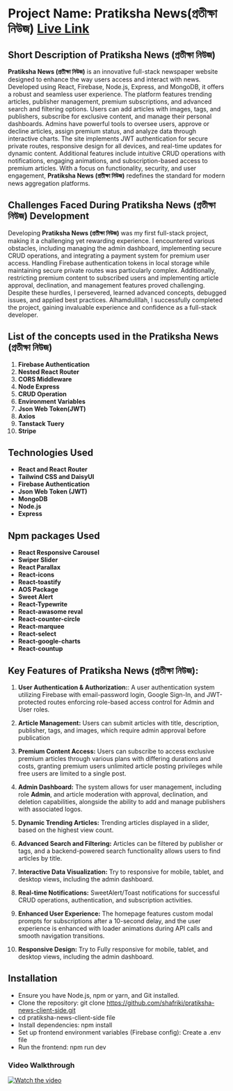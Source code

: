 # Project Name: Pratiksha News(প্রতীক্ষা নিউজ) [Live Link](https://protikshanews.web.app)


## Short Description of Pratiksha News (প্রতীক্ষা নিউজ)
**Pratiksha News (প্রতীক্ষা নিউজ)** is an innovative full-stack newspaper website designed to enhance the way users access and interact with news. Developed using React, Firebase, Node.js, Express, and MongoDB, it offers a robust and seamless user experience. The platform features trending articles, publisher management, premium subscriptions, and advanced search and filtering options. Users can add articles with images, tags, and publishers, subscribe for exclusive content, and manage their personal dashboards. Admins have powerful tools to oversee users, approve or decline articles, assign premium status, and analyze data through interactive charts. The site implements JWT authentication for secure private routes, responsive design for all devices, and real-time updates for dynamic content. Additional features include intuitive CRUD operations with notifications, engaging animations, and subscription-based access to premium articles. With a focus on functionality, security, and user engagement, **Pratiksha News (প্রতীক্ষা নিউজ)** redefines the standard for modern news aggregation platforms.


## Challenges Faced During Pratiksha News (প্রতীক্ষা নিউজ) Development  
Developing **Pratiksha News (প্রতীক্ষা নিউজ)** was my first full-stack project, making it a challenging yet rewarding experience. I encountered various obstacles, including managing the admin dashboard, implementing secure CRUD operations, and integrating a payment system for premium user access. Handling Firebase authentication tokens in local storage while maintaining secure private routes was particularly complex. Additionally, restricting premium content to subscribed users and implementing article approval, declination, and management features proved challenging. Despite these hurdles, I persevered, learned advanced concepts, debugged issues, and applied best practices. Alhamdulillah, I successfully completed the project, gaining invaluable experience and confidence as a full-stack developer.


## List of the concepts used in the Pratiksha News (প্রতীক্ষা নিউজ)
1. **Firebase Authentication**
2. **Nested React Router**
3. **CORS Middleware**
4. **Node Express**
5. **CRUD Operation**
6. **Environment Variables**
7. **Json Web Token(JWT)**
8. **Axios**
9. **Tanstack Tuery**
10. **Stripe**

## Technologies Used
- **React and React Router**
- **Tailwind CSS and DaisyUI**
- **Firebase Authentication**
- **Json Web Token (JWT)**
- **MongoDB**
- **Node.js**
- **Express**

## Npm packages Used
- **React Responsive Carousel**
- **Swiper Slider**
- **React Parallax**
- **React-icons**
- **React-toastify**
- **AOS Package**
- **Sweet Alert**
- **React-Typewrite**
- **React-awasome reval**
- **React-counter-circle**
- **React-marquee**
- **React-select**
- **React-google-charts**
- **React-countup**

## Key Features of Pratiksha News (প্রতীক্ষা নিউজ):
1. **User Authentication & Authorization:**:  A user authentication system utilizing Firebase with email-password login, Google Sign-In, and JWT-protected routes enforcing role-based access control for Admin and User roles.

2. **Article Management:** Users can submit articles with title, description, publisher, tags, and images, which require admin approval before publication

3. **Premium Content Access:** Users can subscribe to access exclusive premium articles through various plans with differing durations and costs, granting premium users unlimited article posting privileges while free users are limited to a single post.

4. **Admin Dashboard:** The system allows for user management, including role **Admin**, and article moderation with approval, declination, and deletion capabilities, alongside the ability to add and manage publishers with associated logos.

5. **Dynamic Trending Articles:** Trending articles displayed in a slider, based on the highest view count.


6. **Advanced Search and Filtering:** Articles can be filtered by publisher or tags, and a backend-powered search functionality allows users to find articles by title.

7. **Interactive Data Visualization:** Try to responsive for mobile, tablet, and desktop views, including the admin dashboard.


8. **Real-time Notifications:** SweetAlert/Toast notifications for successful CRUD operations, authentication, and subscription activities.

9. **Enhanced User Experience:** The homepage features custom modal prompts for subscriptions after a 10-second delay, and the user experience is enhanced with loader animations during API calls and smooth navigation transitions.

10. **Responsive Design:** Try to Fully responsive for mobile, tablet, and desktop views, including the admin dashboard.

## Installation
- Ensure you have Node.js, npm or yarn, and Git installed.
- Clone the repository: git clone https://github.com/shafriki/pratiksha-news-client-side.git
- cd pratiksha-news-client-side file
- Install dependencies: npm install
- Set up frontend environment variables (Firebase config): Create a .env file 
- Run the frontend: npm run dev


### Video Walkthrough
[![Watch the video](https://img.youtube.com/vi/IXiAqwAmBU4/0.jpg)](https://www.youtube.com/watch?v=IXiAqwAmBU4)




